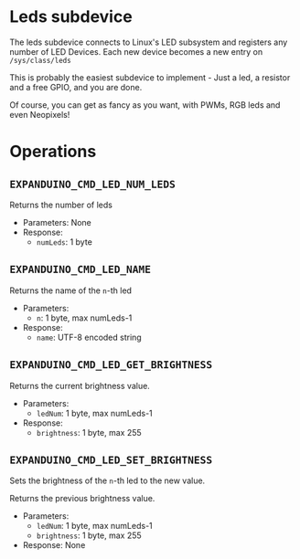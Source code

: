 # Leds subdevice

The leds subdevice connects to Linux's LED subsystem and registers any number of LED Devices. Each new device becomes a new entry on `/sys/class/leds`

This is probably the easiest subdevice to implement - Just a led, a resistor and a free GPIO, and you are done.

Of course, you can get as fancy as you want, with PWMs, RGB leds and even Neopixels!

# Operations

## `EXPANDUINO_CMD_LED_NUM_LEDS`
Returns the number of leds

- Parameters: None
- Response: 
  - `numLeds`: 1 byte


## `EXPANDUINO_CMD_LED_NAME`
Returns the name of the `n`-th led
- Parameters:
  - `n`: 1 byte, max numLeds-1
- Response: 
  - `name`: UTF-8 encoded string


## `EXPANDUINO_CMD_LED_GET_BRIGHTNESS`

Returns the current brightness value.

- Parameters:
  - `ledNum`: 1 byte, max numLeds-1
- Response: 
  - `brightness`: 1 byte, max 255

## `EXPANDUINO_CMD_LED_SET_BRIGHTNESS`

Sets the brightness of the `n`-th led to the new value.

Returns the previous brightness value.

- Parameters:
  - `ledNum`: 1 byte, max numLeds-1
  - `brightness`: 1 byte, max 255
- Response: None
